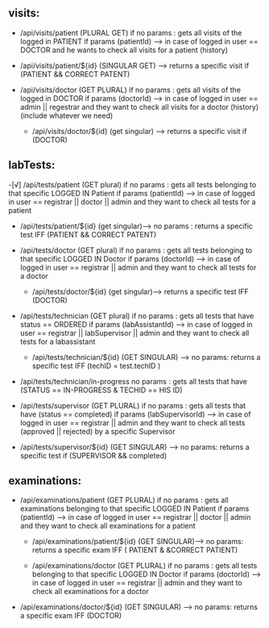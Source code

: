 ## visits: 
- /api/visits/patient (PLURAL GET)
  if no params : gets all visits of the logged in PATIENT
  if params (patientId) --> in case of logged in user == DOCTOR and he wants to check all visits for a patient (history)
- /api/visits/patient/${id} (SINGULAR GET) --> 
  returns a specific visit if (PATIENT && CORRECT PATENT)

- /api/visits/doctor (GET PLURAL)
  if no params : gets all visits of the logged in DOCTOR
  if params (doctorId) --> in case of logged in user == admin || regestrar and they want to check all visits for a doctor (history) (include whatever we need)
  - /api/visits/doctor/${id} (get singular) --> 
  returns a specific visit if (DOCTOR)

## labTests: 
-[√] /api/tests/patient  (GET plural)
  if no params : gets all tests belonging to that specific LOGGED IN Patient
  if params (patientId) --> in case of logged in user == registrar || doctor || admin and they want to check all tests for a patient
  - /api/tests/patient/${id} (get singular)--> 
  no params : returns a specific test IFF (PATIENT && CORRECT PATENT)

- /api/tests/doctor (GET plural)
  if no params : gets all tests belonging to that specific LOGGED IN Doctor
  if params (doctorId) --> in case of logged in user == registrar || admin and they want to check all tests for a doctor
  - /api/tests/doctor/${id} (get singular)--> returns a specific test IFF (DOCTOR)

- /api/tests/technician (GET plural)
  if no params : gets all tests that have status == ORDERED
  if params (labAssistantId) --> in case of logged in user == registrar || labSupervisor || admin and they want to check all tests for a labassistant
  - /api/tests/technician/${id} (GET SINGULAR) --> 
  no params: returns a specific test IFF (techID = test.techID ) 

- /api/tests/technician/in-progress
  no params : gets all tests that have (STATUS == IN-PROGRESS & TECHID == HIS ID)

- /api/tests/supervisor (GET PLURAL)
  if no params : gets all tests that have (status == completed)
  if params (labSupervisorId) --> in case of logged in user == registrar || admin and they want to check all tests (approved || rejected) by a specific Supervisor
- /api/tests/supervisor/${id} (GET SINGULAR) --> 
  no params: returns a specific test if (SUPERVISOR && completed)


## examinations: 
- /api/examinations/patient (GET PLURAL)
  if no params : gets all examinations belonging to that specific LOGGED IN Patient
  if params (patientId) --> in case of logged in user == registrar || doctor || admin and they want to check all examinations for a patient
  - /api/examinations/patient/${id} (GET SINGULAR)--> 
  no params: returns a specific exam IFF ( PATIENT & &CORRECT PATIENT)

  - /api/examinations/doctor (GET PLURAL)
  if no params : gets all tests belonging to that specific LOGGED IN Doctor
  if params (doctorId) --> in case of logged in user == registrar || admin and they want to check all examinations for a doctor
- /api/examinations/doctor/${id} (GET SINGULAR) --> 
  no params: returns a specific exam IFF (DOCTOR)

